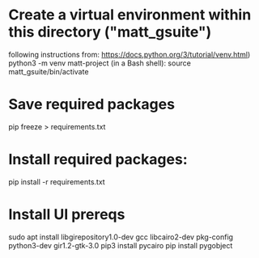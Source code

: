 
# Create a virtual environment within this directory ("matt_gsuite")
following instructions from: https://docs.python.org/3/tutorial/venv.html)
python3 -m venv matt-project
(in a Bash shell):
source matt_gsuite/bin/activate

# Save required packages
pip freeze > requirements.txt

# Install required packages:
pip install -r requirements.txt

# Install UI prereqs
sudo apt install libgirepository1.0-dev gcc libcairo2-dev pkg-config python3-dev gir1.2-gtk-3.0
pip3 install pycairo
pip install pygobject